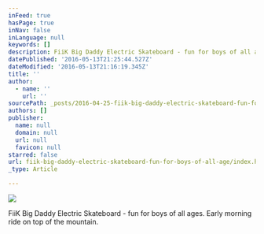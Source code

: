 ```yaml
---
inFeed: true
hasPage: true
inNav: false
inLanguage: null
keywords: []
description: FiiK Big Daddy Electric Skateboard - fun for boys of all ages. Early morning ride on top of the mountain.
datePublished: '2016-05-13T21:25:44.527Z'
dateModified: '2016-05-13T21:16:19.345Z'
title: ''
author:
  - name: ''
    url: ''
sourcePath: _posts/2016-04-25-fiik-big-daddy-electric-skateboard-fun-for-boys-of-all-age.md
authors: []
publisher:
  name: null
  domain: null
  url: null
  favicon: null
starred: false
url: fiik-big-daddy-electric-skateboard-fun-for-boys-of-all-age/index.html
_type: Article

---
```

![](https://s3-us-west-2.amazonaws.com/the-grid-img/p/6ed526fa40a3a18a43942b9ca2fb37ee48be7326.jpg)

FiiK Big Daddy Electric Skateboard - fun for boys of all ages. Early morning ride on top of the mountain.
